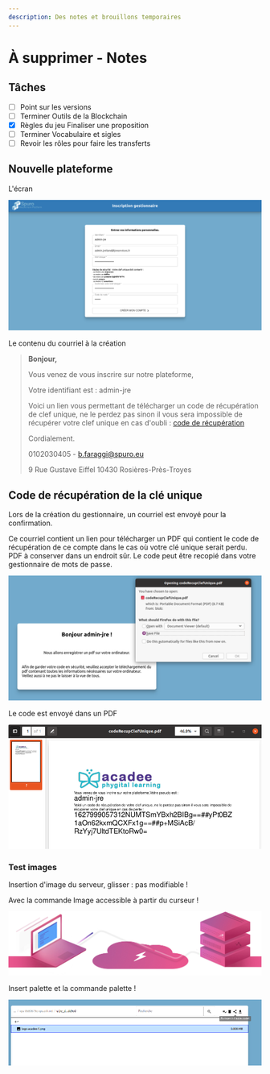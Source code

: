 ```yaml
---
description: Des notes et brouillons temporaires
---
```


# À supprimer - Notes

## Tâches

* [ ] Point sur les versions
* [ ] Terminer Outils de la Blockchain
* [x] Règles du jeu Finaliser une proposition 
* [ ] Terminer Vocabulaire et sigles
* [ ] Revoir les rôles pour faire les transferts

## Nouvelle plateforme

L'écran

![](.gitbook/assets/v03-inscription-gestionnaire-2.png)

Le contenu du courriel à la création

> **Bonjour,**
>
> Vous venez de vous inscrire sur notre plateforme,
>
> Votre identifiant est : admin-jre
>
> Voici un lien vous permettant de télécharger un code de récupération de clef unique, ne le perdez pas sinon il vous sera impossible de récupérer votre clef unique en cas d'oubli : [code de récupération](http://vps-883960cf.vps.ovh.net/RecupCodeClefUnique?link=1627998071878836429&s=A)
>
> Cordialement.
>
> 0102030405 - b.faraggi@spuro.eu
>
> 9 Rue Gustave Eiffel 10430 Rosières-Près-Troyes

## Code de récupération de la clé unique

Lors de la création du gestionnaire, un courriel est envoyé pour la confirmation.

Ce courriel contient un lien pour télécharger un PDF qui contient le code de récupération de ce compte dans le cas où votre clé unique serait perdu. PDF à conserver dans un endroit sûr. Le code peut être recopié dans votre gestionnaire de mots de passe.

![](.gitbook/assets/v03-code-recuperation-admin-jre.png)

Le code est envoyé dans un PDF

![Code de r&#xE9;cup&#xE9;ration d&apos;une cl&#xE9; unique. ](.gitbook/assets/v03-code-recuperation-pdf1.png)

### Test images

Insertion d'image du serveur, glisser :  pas modifiable !

Avec la commande Image accessible à partir du curseur !

![](.gitbook/assets/alwaysdata-accueil-2021.png)

Insert palette et la commande palette !

 ![](.gitbook/assets/v03-document-partager-nodes.png) 

